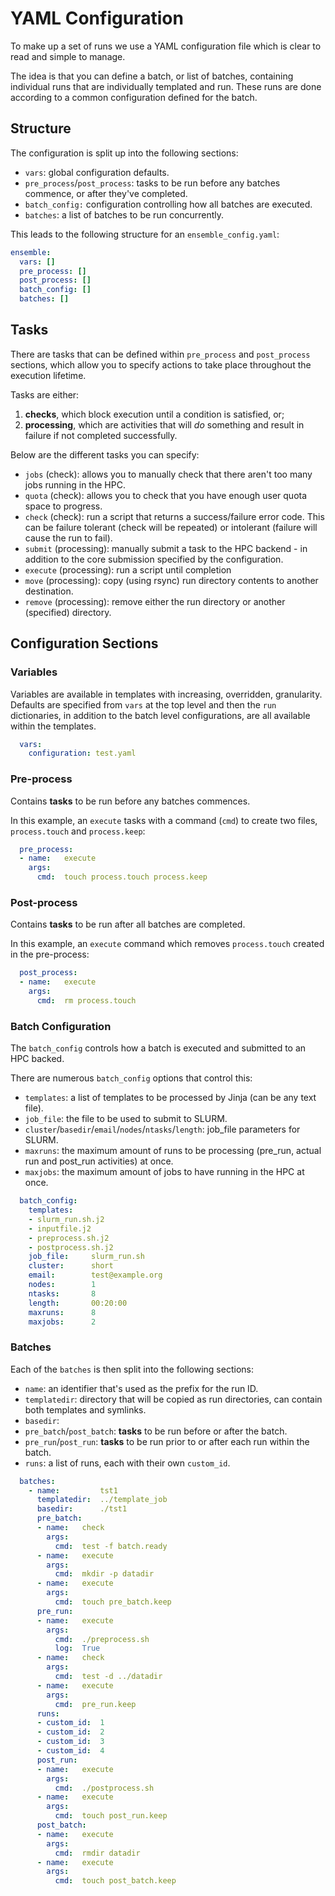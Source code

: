 # YAML Configuration

To make up a set of runs we use a YAML configuration file which is clear to 
read and simple to manage. 

The idea is that you can define a batch, or list of batches, containing 
individual runs that are individually templated and run. These runs are done 
according to a common configuration defined for the batch.


## Structure
The configuration is split up into the following sections: 

* `vars`: global configuration defaults.
* `pre_process`/`post_process`: tasks to be run before any batches commence, or 
  after they've completed.
* `batch_config:` configuration controlling how all batches are executed.
* `batches`: a list of batches to be run concurrently.

This leads to the following structure for an `ensemble_config.yaml`:

```yaml
ensemble:
  vars: []
  pre_process: []
  post_process: []
  batch_config: []
  batches: []
```

## Tasks
There are tasks that can be defined within `pre_process` and `post_process` sections, 
which allow you to specify actions to take place throughout the execution lifetime. 

Tasks are either:

  1. **checks**, which block execution until a condition is satisfied, or;
  1. **processing**, which are activities that will _do_ something and result in 
    failure if not completed successfully.

Below are the different tasks you can specify:

* `jobs` (check): allows you to manually check that there aren't too many jobs 
  running in the HPC.  
* `quota` (check): allows you to check that you have enough user quota space 
  to progress.
* `check` (check): run a script that returns a success/failure error code. This 
  can be failure tolerant (check will be  repeated) or intolerant (failure 
  will cause the run to fail).
* `submit` (processing): manually submit a task to the HPC backend - in 
  addition to the core submission specified by the configuration. 
* `execute` (processing): run a script until completion
* `move` (processing): copy (using rsync) run directory contents to another 
  destination.
* `remove` (processing): remove either the run directory or another (specified) 
  directory.

## Configuration Sections
### Variables

Variables are available in templates with increasing, overridden, granularity. 
Defaults are specified from `vars` at the top level and then the `run` 
dictionaries, in addition to the batch level configurations, are all available 
within the templates.  

```yaml
  vars:
    configuration: test.yaml
```

### Pre-process
Contains **tasks** to be run before any batches commences.

In this example, an `execute` tasks with a command (`cmd`) to create two files, `process.touch` and `process.keep`:

```yaml
  pre_process: 
  - name:   execute
    args:
      cmd:  touch process.touch process.keep
```

### Post-process
Contains **tasks** to be run after all batches are completed.

In this example, an `execute` command which removes `process.touch` created in the pre-process:
```yaml
  post_process:
  - name:   execute
    args:
      cmd:  rm process.touch
```

### Batch Configuration
The `batch_config` controls how a batch is executed and submitted to an HPC backed.

There are numerous `batch_config` options that control this:

  * `templates`: a list of templates to be processed by Jinja (can be any text file).
  * `job_file`: the file to be used to submit to SLURM.
  * `cluster`/`basedir`/`email`/`nodes`/`ntasks`/`length`: job_file parameters for SLURM.
  * `maxruns`: the maximum amount of runs to be processing (pre_run, actual run and post_run  activities) at once.
  * `maxjobs`: the maximum amount of jobs to have running in the HPC at once.

```yaml
  batch_config:
    templates:
    - slurm_run.sh.j2
    - inputfile.j2
    - preprocess.sh.j2
    - postprocess.sh.j2
    job_file:     slurm_run.sh
    cluster:      short
    email:        test@example.org
    nodes:        1
    ntasks:       8
    length:       00:20:00
    maxruns:      8
    maxjobs:      2
```

### Batches
Each of the `batches` is then split into the following sections: 

  * `name`: an identifier that's used as the prefix for the run ID.
  * `templatedir`: directory that will be copied as run directories, can contain both templates and symlinks.
  * `basedir`:
  * `pre_batch`/`post_batch`: **tasks** to be run before or after the batch.
  * `pre_run`/`post_run`: **tasks** to be run prior to or after each run within the batch.
  * `runs`: a list of runs, each with their own `custom_id`.

```yaml
  batches:
    - name:         tst1
      templatedir:  ../template_job
      basedir:      ./tst1
      pre_batch:    
      - name:   check
        args:
          cmd:  test -f batch.ready
      - name:   execute
        args:
          cmd:  mkdir -p datadir
      - name:   execute
        args:
          cmd:  touch pre_batch.keep
      pre_run:      
      - name:   execute
        args:
          cmd:  ./preprocess.sh
          log:  True
      - name:   check
        args:
          cmd:  test -d ../datadir
      - name:   execute
        args:
          cmd:  pre_run.keep
      runs:         
      - custom_id:  1
      - custom_id:  2
      - custom_id:  3
      - custom_id:  4
      post_run:     
      - name:   execute
        args:
          cmd:  ./postprocess.sh
      - name:   execute
        args:
          cmd:  touch post_run.keep
      post_batch:
      - name:   execute
        args:
          cmd:  rmdir datadir
      - name:   execute
        args:
          cmd:  touch post_batch.keep
```
